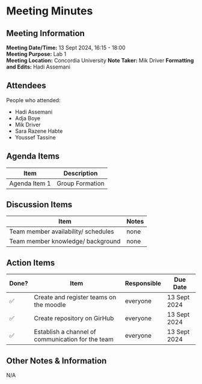 # Meeting Minutes
## Meeting Information
**Meeting Date/Time:** 13 Sept 2024, 16:15 - 18:00  
**Meeting Purpose:** Lab 1   
**Meeting Location:** Concordia University
**Note Taker:** Mik Driver
**Formatting and Edits:** Hadi Assemani

## Attendees
People who attended:
- Hadi Assemani
- Adja Boye
- Mik Driver
- Sara Razene Habte
- Youssef Tassine

## Agenda Items

Item | Description
---- | ----
Agenda Item 1 | Group Formation

## Discussion Items
Item | Notes |
---- | ---- |
Team member availability/ schedules | none |
Team member knowledge/ background | none |


## Action Items
| Done? | Item | Responsible | Due Date |
| ---- | ---- | ---- | ---- |
| ✅ | Create and register teams on the moodle | everyone | 13 Sept 2024 |
| ✅ | Create repository on GirHub | everyone | 13 Sept 2024 |
| ✅ | Establish a channel of communication for the team | everyone | 13 Sept 2024 |

## Other Notes & Information
N/A
